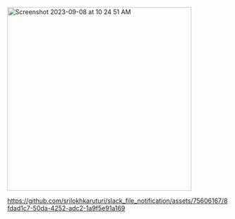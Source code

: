 
<img width="417" alt="Screenshot 2023-09-08 at 10 24 51 AM" src="https://github.com/srilokhkaruturi/slack_file_notification/assets/75606167/30a69420-effc-4026-8e98-f23713a065b1">


https://github.com/srilokhkaruturi/slack_file_notification/assets/75606167/8fdad1c7-50da-4252-adc2-1a9f5e91a169

